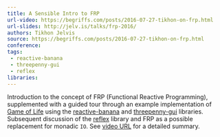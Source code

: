 ```yaml
---
title: A Sensible Intro to FRP
url-video: https://begriffs.com/posts/2016-07-27-tikhon-on-frp.html
url-slides: http://jelv.is/talks/frp-2016/
authors: Tikhon Jelvis
source: https://begriffs.com/posts/2016-07-27-tikhon-on-frp.html
conference: 
tags: 
 - reactive-banana
 - threepenny-gui
 - reflex
libraries: 
---
```


Introduction to the concept of FRP (Functional Reactive Programming), supplemented with a guided tour through an example implementation of [Game of Life](https://en.wikipedia.org/wiki/Conway%27s_Game_of_Life) using the [reactive-banana](https://hackage.haskell.org/package/reactive-banana) and [threepenny-gui](https://hackage.haskell.org/package/threepenny-gui) libraries. Subsequent discussion of the [reflex](https://hackage.haskell.org/package/reflex) library and FRP as a possible replacement for monadic `IO`. See [video URL](https://begriffs.com/posts/2016-07-27-tikhon-on-frp.html) for a detailed summary.
